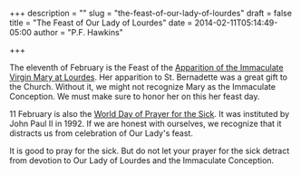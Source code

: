 +++
description = ""
slug = "the-feast-of-our-lady-of-lourdes"
draft = false
title = "The Feast of Our Lady of Lourdes"
date = 2014-02-11T05:14:49-05:00
author = "P.F. Hawkins"

+++

The eleventh of February is the Feast of the [Apparition of the Immaculate Virgin Mary at Lourdes](http://www.catholictradition.org/Mary/lourdes.htm). Her apparition to St. Bernadette was a great gift to the Church. Without it, we might not recognize Mary as the Immaculate Conception. We must make sure to honor her on this her feast day.

11 February is also the [World Day of Prayer for the Sick](http://en.wikipedia.org/wiki/World_Day_of_the_Sick). It was instituted by John Paul II in 1992. If we are honest with ourselves, we recognize that it distracts us from celebration of Our Lady's feast. 

It is good to pray for the sick. But do not let your prayer for the sick detract from devotion to Our Lady of Lourdes and the Immaculate Conception.
